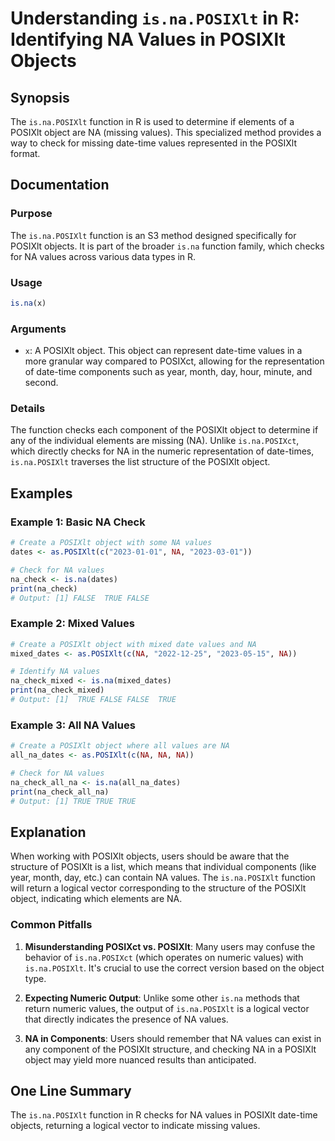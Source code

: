 <!--
Meta Description: # Understanding `is.na.POSIXlt` in R: Identifying NA Values in POSIXlt Objects ## Synopsis The `is.na.POSIXlt` function in R is used to determine if e...
Meta Keywords: posixlt, values, object, function, date
-->

# Understanding `is.na.POSIXlt` in R: Identifying NA Values in POSIXlt Objects

## Synopsis
The `is.na.POSIXlt` function in R is used to determine if elements of a POSIXlt object are NA (missing values). This specialized method provides a way to check for missing date-time values represented in the POSIXlt format.

## Documentation

### Purpose
The `is.na.POSIXlt` function is an S3 method designed specifically for POSIXlt objects. It is part of the broader `is.na` function family, which checks for NA values across various data types in R.

### Usage
```R
is.na(x)
```

### Arguments
- `x`: A POSIXlt object. This object can represent date-time values in a more granular way compared to POSIXct, allowing for the representation of date-time components such as year, month, day, hour, minute, and second.

### Details
The function checks each component of the POSIXlt object to determine if any of the individual elements are missing (NA). Unlike `is.na.POSIXct`, which directly checks for NA in the numeric representation of date-times, `is.na.POSIXlt` traverses the list structure of the POSIXlt object.

## Examples

### Example 1: Basic NA Check
```R
# Create a POSIXlt object with some NA values
dates <- as.POSIXlt(c("2023-01-01", NA, "2023-03-01"))

# Check for NA values
na_check <- is.na(dates)
print(na_check)
# Output: [1] FALSE  TRUE FALSE
```

### Example 2: Mixed Values
```R
# Create a POSIXlt object with mixed date values and NA
mixed_dates <- as.POSIXlt(c(NA, "2022-12-25", "2023-05-15", NA))

# Identify NA values
na_check_mixed <- is.na(mixed_dates)
print(na_check_mixed)
# Output: [1]  TRUE FALSE FALSE  TRUE
```

### Example 3: All NA Values
```R
# Create a POSIXlt object where all values are NA
all_na_dates <- as.POSIXlt(c(NA, NA, NA))

# Check for NA values
na_check_all_na <- is.na(all_na_dates)
print(na_check_all_na)
# Output: [1] TRUE TRUE TRUE
```

## Explanation
When working with POSIXlt objects, users should be aware that the structure of POSIXlt is a list, which means that individual components (like year, month, day, etc.) can contain NA values. The `is.na.POSIXlt` function will return a logical vector corresponding to the structure of the POSIXlt object, indicating which elements are NA.

### Common Pitfalls
1. **Misunderstanding POSIXct vs. POSIXlt**: Many users may confuse the behavior of `is.na.POSIXct` (which operates on numeric values) with `is.na.POSIXlt`. It's crucial to use the correct version based on the object type.
   
2. **Expecting Numeric Output**: Unlike some other `is.na` methods that return numeric values, the output of `is.na.POSIXlt` is a logical vector that directly indicates the presence of NA values.

3. **NA in Components**: Users should remember that NA values can exist in any component of the POSIXlt structure, and checking NA in a POSIXlt object may yield more nuanced results than anticipated.

## One Line Summary
The `is.na.POSIXlt` function in R checks for NA values in POSIXlt date-time objects, returning a logical vector to indicate missing values.